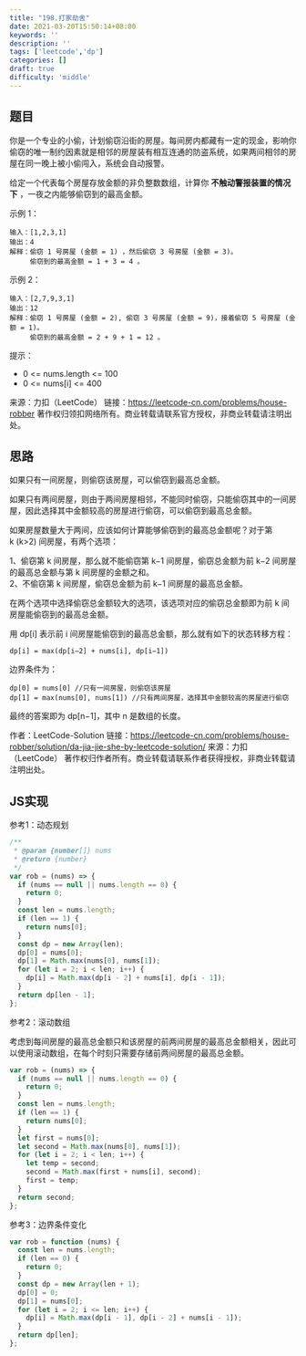 ```yaml
---
title: "198.打家劫舍"
date: 2021-03-20T15:50:14+08:00
keywords: ''
description: ''
tags: ['leetcode','dp']
categories: []
draft: true
difficulty: 'middle'
---
```


## 题目

你是一个专业的小偷，计划偷窃沿街的房屋。每间房内都藏有一定的现金，影响你偷窃的唯一制约因素就是相邻的房屋装有相互连通的防盗系统，如果两间相邻的房屋在同一晚上被小偷闯入，系统会自动报警。

给定一个代表每个房屋存放金额的非负整数数组，计算你 **不触动警报装置的情况下** ，一夜之内能够偷窃到的最高金额。

示例 1：
```
输入：[1,2,3,1]
输出：4
解释：偷窃 1 号房屋 (金额 = 1) ，然后偷窃 3 号房屋 (金额 = 3)。
     偷窃到的最高金额 = 1 + 3 = 4 。
```

示例 2：
```
输入：[2,7,9,3,1]
输出：12
解释：偷窃 1 号房屋 (金额 = 2), 偷窃 3 号房屋 (金额 = 9)，接着偷窃 5 号房屋 (金额 = 1)。
     偷窃到的最高金额 = 2 + 9 + 1 = 12 。
```

提示：

- 0 <= nums.length <= 100   
- 0 <= nums[i] <= 400  

来源：力扣（LeetCode）
链接：https://leetcode-cn.com/problems/house-robber
著作权归领扣网络所有。商业转载请联系官方授权，非商业转载请注明出处。

## 思路 

如果只有一间房屋，则偷窃该房屋，可以偷窃到最高总金额。  

如果只有两间房屋，则由于两间房屋相邻，不能同时偷窃，只能偷窃其中的一间房屋，因此选择其中金额较高的房屋进行偷窃，可以偷窃到最高总金额。   

如果房屋数量大于两间，应该如何计算能够偷窃到的最高总金额呢？对于第 k (k>2) 间房屋，有两个选项：

1、偷窃第 k 间房屋，那么就不能偷窃第 k−1 间房屋，偷窃总金额为前 k−2 间房屋的最高总金额与第 k 间房屋的金额之和。  
2、不偷窃第 k 间房屋，偷窃总金额为前 k−1 间房屋的最高总金额。  

在两个选项中选择偷窃总金额较大的选项，该选项对应的偷窃总金额即为前 k 间房屋能偷窃到的最高总金额。   

用 dp[i] 表示前 i 间房屋能偷窃到的最高总金额，那么就有如下的状态转移方程：  
```
dp[i] = max(dp[i−2] + nums[i], dp[i−1])
```

边界条件为：
```
dp[0] = nums[0] //只有一间房屋，则偷窃该房屋
dp[1] = max(nums[0], nums[1]) //只有两间房屋，选择其中金额较高的房屋进行偷窃
```
最终的答案即为 dp[n−1]，其中 n 是数组的长度。

作者：LeetCode-Solution
链接：https://leetcode-cn.com/problems/house-robber/solution/da-jia-jie-she-by-leetcode-solution/
来源：力扣（LeetCode）
著作权归作者所有。商业转载请联系作者获得授权，非商业转载请注明出处。

## JS实现

参考1：动态规划   

```javascript
/**
 * @param {number[]} nums
 * @return {number}
 */
var rob = (nums) => {
  if (nums == null || nums.length == 0) {
    return 0;
  }
  const len = nums.length;
  if (len == 1) {
    return nums[0];
  }
  const dp = new Array(len);
  dp[0] = nums[0];
  dp[1] = Math.max(nums[0], nums[1]);
  for (let i = 2; i < len; i++) {
    dp[i] = Math.max(dp[i - 2] + nums[i], dp[i - 1]);
  }
  return dp[len - 1];
};
```

参考2：滚动数组   

考虑到每间房屋的最高总金额只和该房屋的前两间房屋的最高总金额相关，因此可以使用滚动数组，在每个时刻只需要存储前两间房屋的最高总金额。

```javascript
var rob = (nums) => {
  if (nums == null || nums.length == 0) {
    return 0;
  }
  const len = nums.length;
  if (len == 1) {
    return nums[0];
  }
  let first = nums[0];
  let second = Math.max(nums[0], nums[1]);
  for (let i = 2; i < len; i++) {
    let temp = second;
    second = Math.max(first + nums[i], second);
    first = temp;
  }
  return second;
};
```

参考3：边界条件变化   

```javascript
var rob = function (nums) {
  const len = nums.length;
  if (len == 0) {
    return 0;
  }
  const dp = new Array(len + 1);
  dp[0] = 0;
  dp[1] = nums[0];
  for (let i = 2; i <= len; i++) {
    dp[i] = Math.max(dp[i - 1], dp[i - 2] + nums[i - 1]);
  }
  return dp[len];
};
```
